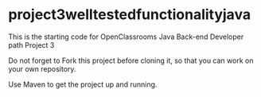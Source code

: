 # project3welltestedfunctionalityjava

This is the starting code for OpenClassrooms Java Back-end Developer path Project 3

Do not forget to Fork this project before cloning it, so that you can work on your own repository.

Use Maven to get the project up and running.
